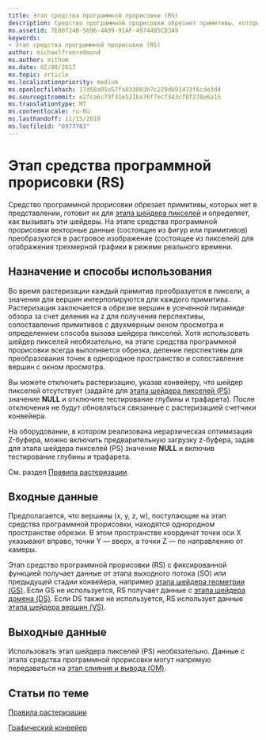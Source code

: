 ```yaml
---
title: Этап средства программной прорисовки (RS)
description: Средство программной прорисовки обрезает примитивы, которых нет в представлении, готовит их для этапа шейдера пикселей и определяет, как вызывать эти шейдеры.
ms.assetid: 7E80724B-5696-4A99-91AF-49744B5CD3A9
keywords:
- Этап средства программной прорисовки (RS)
author: michaelfromredmond
ms.author: mithom
ms.date: 02/08/2017
ms.topic: article
ms.localizationpriority: medium
ms.openlocfilehash: 17d58a05a57fa833003b7c229db91473f6cde3d4
ms.sourcegitcommit: e2fca6c79f31e521ba76f7ecf343cf8f278e6a15
ms.translationtype: MT
ms.contentlocale: ru-RU
ms.lasthandoff: 11/15/2018
ms.locfileid: "6977763"
---
```

# <a name="rasterizer-rs-stage"></a>Этап средства программной прорисовки (RS)


Средство программной прорисовки обрезает примитивы, которых нет в представлении, готовит их для [этапа шейдера пикселей](pixel-shader-stage--ps-.md) и определяет, как вызывать эти шейдеры. На этапе средства программной прорисовки векторные данные (состоящие из фигур или примитивов) преобразуются в растровое изображение (состоящее из пикселей) для отображения трехмерной графики в режиме реального времени.

## <a name="span-idpurposeandusesspanspan-idpurposeandusesspanspan-idpurposeandusesspanpurpose-and-uses"></a><span id="Purpose_and_uses"></span><span id="purpose_and_uses"></span><span id="PURPOSE_AND_USES"></span>Назначение и способы использования


Во время растеризации каждый примитив преобразуется в пиксели, а значения для вершин интерполируются для каждого примитива. Растеризация заключается в обрезке вершин в усеченной пирамиде обзора за счет деления на z для получения перспективы, сопоставления примитивов с двухмерным окном просмотра и определением способа вызова шейдера пикселей. Хотя использовать шейдер пикселей необязательно, на этапе средства программной прорисовки всегда выполняется обрезка, деление перспективы для преобразования точек в однородное пространство и сопоставление вершин с окном просмотра.

Вы можете отключить растеризацию, указав конвейеру, что шейдер пикселей отсутствует (задайте для [этапа шейдера пикселей (PS)](pixel-shader-stage--ps-.md) значение **NULL** и отключите тестирование глубины и трафарета). После отключения не будут обновляться связанные с растеризацией счетчики конвейера.

На оборудовании, в котором реализована иерархическая оптимизация Z-буфера, можно включить предварительную загрузку z-буфера, задав для этапа шейдера пикселей (PS) значение **NULL** и включив тестирование глубины и трафарета.

См. раздел [Правила растеризации](rasterization-rules.md).

## <a name="span-idinputspanspan-idinputspanspan-idinputspaninput"></a><span id="Input"></span><span id="input"></span><span id="INPUT"></span>Входные данные


Предполагается, что вершины (x, y, z, w), поступающие на этап средства программной прорисовки, находятся однородном пространстве обрезки. В этом пространстве координат точки оси X указывают вправо, точки Y — вверх, а точки Z — по направлению от камеры.

Этап средство программной прорисовки (RS) с фиксированной функцией получает данные от этапа выходного потока (SO) или предыдущей стадии конвейера, например [этапа шейдера геометрии (GS)](geometry-shader-stage--gs-.md). Если GS не используется, RS получает данные с [этапа шейдера домена (DS)](domain-shader-stage--ds-.md). Если DS также не используется, RS использует данные [этапа шейдера вершин (VS)](vertex-shader-stage--vs-.md).

## <a name="span-idoutputspanspan-idoutputspanspan-idoutputspanoutput"></a><span id="Output"></span><span id="output"></span><span id="OUTPUT"></span>Выходные данные


Использовать этап шейдера пикселей (PS) необязательно. Данные с этапа средства программной прорисовки могут напрямую передаваться на [этап слияния и вывода (OM)](output-merger-stage--om-.md).

## <a name="span-idrelated-topicsspanrelated-topics"></a><span id="related-topics"></span>Статьи по теме


[Правила растеризации](rasterization-rules.md)

[Графический конвейер](graphics-pipeline.md)

 

 





